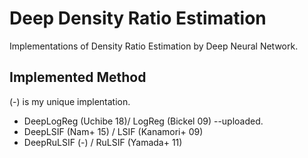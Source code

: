 # Deep Density Ratio Estimation
Implementations of Density Ratio Estimation by Deep Neural Network.

## Implemented Method

(-) is my unique implentation.

* DeepLogReg (Uchibe 18)/ LogReg (Bickel 09) --uploaded.
* DeepLSIF (Nam+ 15) / LSIF (Kanamori+ 09)
* DeepRuLSIF (-) / RuLSIF (Yamada+ 11)
